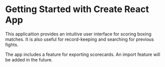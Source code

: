 # Getting Started with Create React App

This applicaition provides an intuitive user interface for scoring boxing matches. It is also useful for record-keeping and searching for previous fights.

The app includes a feature for exporting scorecards. An import feature will be added in the future.